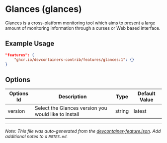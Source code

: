 
# Glances (glances)

Glances is a cross-platform monitoring tool which aims to present a large amount of monitoring information through a curses or Web based interface.

## Example Usage

```json
"features": {
    "ghcr.io/devcontainers-contrib/features/glances:1": {}
}
```

## Options

| Options Id | Description | Type | Default Value |
|-----|-----|-----|-----|
| version | Select the Glances version you would like to install | string | latest |



---

_Note: This file was auto-generated from the [devcontainer-feature.json](https://github.com/devcontainers-contrib/features/blob/main/src/glances/devcontainer-feature.json).  Add additional notes to a `NOTES.md`._
